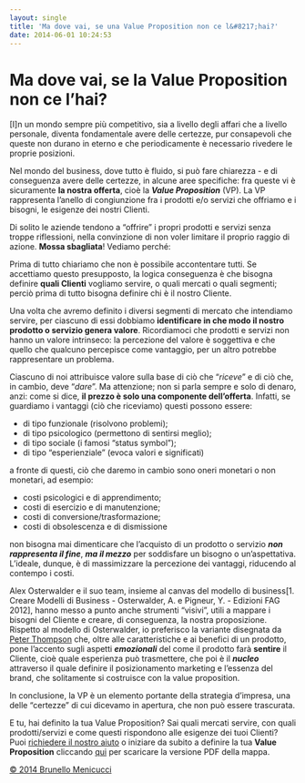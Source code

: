 ```yaml
---
layout: single
title: 'Ma dove vai, se una Value Proposition non ce l&#8217;hai?'
date: 2014-06-01 10:24:53
---
```

<h1>Ma dove vai, se la Value Proposition non ce l’hai?</h1>
[I]n un mondo sempre più competitivo, sia a livello degli affari che a livello personale, diventa fondamentale avere delle certezze, pur consapevoli che queste non durano in eterno e che periodicamente è necessario rivedere le proprie posizioni.

Nel mondo del business, dove tutto è fluido, si può fare chiarezza - e di conseguenza avere delle certezze, in alcune aree specifiche: fra queste vi è sicuramente <strong>la nostra offerta</strong>, cioè la <strong><em>Value Proposition</em></strong> (VP). La VP rappresenta l’anello di congiunzione fra i prodotti e/o servizi che offriamo e i bisogni, le esigenze dei nostri Clienti.

Di solito le aziende tendono a “offrire” i propri prodotti e servizi senza troppe riflessioni, nella convinzione di non voler limitare il proprio raggio di azione. <strong>Mossa sbagliata</strong>! Vediamo perché:

Prima di tutto chiariamo che non è possibile accontentare tutti. Se accettiamo questo presupposto, la logica conseguenza è che bisogna definire <strong>quali Clienti</strong> vogliamo servire, o quali mercati o quali segmenti; perciò prima di tutto bisogna definire chi è il nostro Cliente.

Una volta che avremo definito i diversi segmenti di mercato che intendiamo servire, per ciascuno di essi dobbiamo <strong>identificare in che modo il nostro prodotto o servizio genera valore</strong>. Ricordiamoci che prodotti e servizi non hanno un valore intrinseco: la percezione del valore è soggettiva e che quello che qualcuno percepisce come vantaggio, per un altro potrebbe rappresentare un problema.

Ciascuno di noi attribuisce valore sulla base di ciò che “<em>riceve</em>” e di ciò che, in cambio, deve “<em>dare</em>”. Ma attenzione; non si parla sempre e solo di denaro, anzi: come si dice, <strong>il prezzo è solo una componente dell’offerta</strong>. Infatti, se guardiamo i vantaggi (ciò che riceviamo) questi possono essere:
<ul>
	<li>di tipo funzionale (risolvono problemi);</li>
	<li>di tipo psicologico (permettono di sentirsi meglio);</li>
	<li>di tipo sociale (i famosi “status symbol”);</li>
	<li>di tipo “esperienziale” (evoca valori e significati)</li>
</ul>
a fronte di questi, ciò che daremo in cambio sono oneri monetari o non monetari, ad esempio:
<ul>
	<li>costi psicologici e di apprendimento;</li>
	<li>costi di esercizio e di manutenzione;</li>
	<li>costi di conversione/trasformazione;</li>
	<li>costi di obsolescenza e di dismissione</li>
</ul>
non bisogna mai dimenticare che l’acquisto di un prodotto o servizio <strong><em>non rappresenta il fine</em></strong>, <strong><em>ma il mezzo</em></strong> per soddisfare un bisogno o un’aspettativa. L’ideale, dunque, è di massimizzare la percezione dei vantaggi, riducendo al contempo i costi.

Alex Osterwalder e il suo team, insieme al canvas del modello di business[1. Creare Modelli di Business - Osterwalder, A. e Pigneur, Y. - Edizioni FAG 2012], hanno messo a punto anche strumenti “visivi”, utili a mappare i bisogni del Cliente e creare, di conseguenza, la nostra proposizione. Rispetto al modello di Osterwalder, io preferisco la variante disegnata da <a href="http://www.peterjthompson.com">Peter Thompson</a> che, oltre alle caratteristiche e ai benefici di un prodotto, pone l’accento sugli aspetti <strong><em>emozionali</em></strong> del come il prodotto farà <strong>sentire</strong> il Cliente, cioè quale esperienza può trasmettere, che poi è il <strong><em>nucleo</em></strong> attraverso il quale definire il posizionamento marketing e l’essenza del brand, che solitamente si costruisce con la value proposition.

In conclusione, la VP è un elemento portante della strategia d’impresa, una delle “certezze” di cui dicevamo in apertura, che non può essere trascurata.

E tu, hai definito la tua Value Proposition? Sai quali mercati servire, con quali prodotti/servizi e come questi rispondono alle esigenze dei tuoi Clienti? Puoi <a href="mailto:info@menicucci.co">richiedere il nostro aiuto</a> o iniziare da subito a definire la tua <strong>Value Proposition</strong> cliccando <a href="https://dl.dropboxusercontent.com/u/312263/Shared%20Docs/Value-Proposition-Canvas.pdf">qui</a> per scaricare la versione PDF della mappa.

<a href="http://www.blackstarconsulting.it">© 2014 Brunello Menicucci</a>